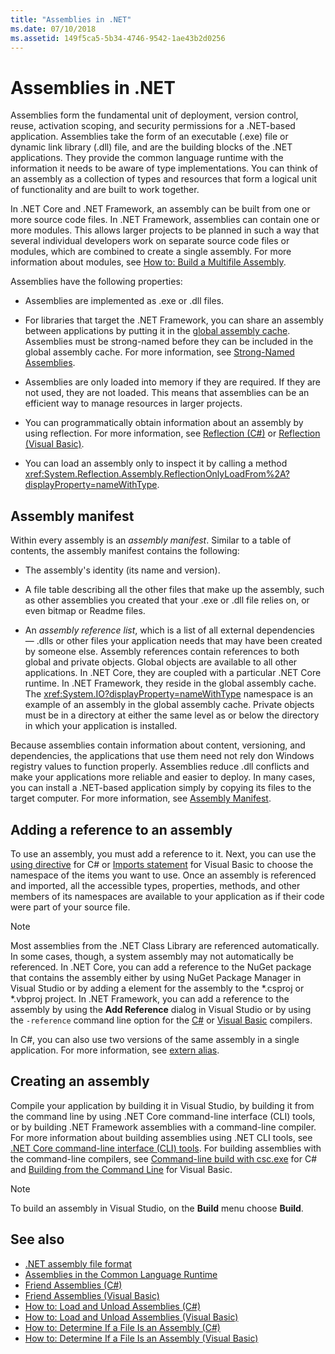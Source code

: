 ```yaml
---
title: "Assemblies in .NET"
ms.date: 07/10/2018
ms.assetid: 149f5ca5-5b34-4746-9542-1ae43b2d0256
---
```

# Assemblies in .NET

Assemblies form the fundamental unit of deployment, version control, reuse, activation scoping, and security permissions for a .NET-based application. Assemblies take the form of an executable (.exe) file or dynamic link library (.dll) file, and are the building blocks of the .NET applications. They provide the common language runtime with the information it needs to be aware of type implementations. You can think of an assembly as a collection of types and resources that form a logical unit of functionality and are built to work together.  
  
 In .NET Core and .NET Framework, an assembly can be built from one or more source code files. In .NET Framework, assemblies can contain one or more modules. This allows larger projects to be planned in such a way that several individual developers work on separate source code files or modules, which are combined to create a single assembly. For more information about modules, see [How to: Build a Multifile Assembly](../../framework/app-domains/how-to-build-a-multifile-assembly.md).
  
 Assemblies have the following properties:  
  
-   Assemblies are implemented as .exe or .dll files.  
  
-   For libraries that target the .NET Framework, you can share an assembly between applications by putting it in the [global assembly cache](../../framework/app-domains/gac.md). Assemblies must be strong-named before they can be included in the global assembly cache. For more information, see [Strong-Named Assemblies](../../framework/app-domains/strong-named-assemblies.md).  
  
-   Assemblies are only loaded into memory if they are required. If they are not used, they are not loaded. This means that assemblies can be an efficient way to manage resources in larger projects.  
  
-   You can programmatically obtain information about an assembly by using reflection. For more information, see [Reflection (C#)](../../csharp/programming-guide/concepts/reflection.md) or [Reflection (Visual Basic)](../../visual-basic/programming-guide/concepts/reflection.md).   
  
-   You can load an assembly only to inspect it by calling a method <xref:System.Reflection.Assembly.ReflectionOnlyLoadFrom%2A?displayProperty=nameWithType>.  
  
## Assembly manifest  
 Within every assembly is an *assembly manifest*. Similar to a table of contents, the assembly manifest contains the following:  
  
-   The assembly's identity (its name and version).  
  
-   A file table describing all the other files that make up the assembly, such as other assemblies you created that your .exe or .dll file relies on, or even bitmap or Readme files.  
  
-   An *assembly reference list*, which is a list of all external dependencies — .dlls or other files your application needs that may have been created by someone else. Assembly references contain references to both global and private objects. Global objects are available to all other applications. In .NET Core, they are coupled with a particular .NET Core runtime. In .NET Framework, they reside in the global assembly cache. The <xref:System.IO?displayProperty=nameWithType> namespace is an example of an assembly in the global assembly cache. Private objects must be in a directory at either the same level as or below the directory in which your application is installed.  
  
 Because assemblies contain information about content, versioning, and dependencies, the applications that use them need not rely don Windows registry values to function properly. Assemblies reduce .dll conflicts and make your applications more reliable and easier to deploy. In many cases, you can install a .NET-based application simply by copying its files to the target computer. For more information, see [Assembly Manifest](../../framework/app-domains/assembly-manifest.md).  
  
## Adding a reference to an assembly  
 To use an assembly, you must add a reference to it. Next, you can use the [using directive](../../csharp/language-reference/keywords/using-directive.md) for C# or [Imports statement](../../visual-basic/language-reference/statements/imports-statement-net-namespace-and-type.md) for Visual Basic to choose the namespace of the items you want to use. Once an assembly is referenced and imported, all the accessible types, properties, methods, and other members of its namespaces are available to your application as if their code were part of your source file.  
 
> [!NOTE]
> Most assemblies from the .NET Class Library are referenced automatically. In some cases, though, a system assembly may not automatically be referenced. In .NET Core, you can add a reference to the NuGet package that contains the assembly either by using NuGet Package Manager in Visual Studio or by adding a [<PackageReference>](../../core/tools/dependencies.md#the-new-packagereference-element) element for the assembly to the *.csproj or *.vbproj project. In .NET Framework, you can add a reference to the assembly by using the **Add Reference** dialog in Visual Studio or by using the `-reference` command line option for the [C#](../../csharp/language-reference/compiler-options/reference-compiler-option.md) or [Visual Basic](../../visual-basic/reference/command-line-compiler/reference.md) compilers.
 
 In C#, you can also use two versions of the same assembly in a single application. For more information, see [extern alias](../../csharp/language-reference/keywords/extern-alias.md).  
  
## Creating an assembly  
 Compile your application by building it in Visual Studio, by building it from the command line by using .NET Core command-line interface (CLI) tools, or by building .NET Framework assemblies with a command-line compiler. For more information about building assemblies using .NET CLI tools, see [.NET Core command-line interface (CLI) tools](../../core/tools/index.md). For building assemblies with the command-line compilers, see [Command-line build with csc.exe](../../csharp/language-reference/compiler-options/command-line-building-with-csc-exe.md) for C# and [Building from the Command Line](../../visual-basic/reference/command-line-compiler/building-from-the-command-line.md) for Visual Basic.  
  
> [!NOTE]
>  To build an assembly in Visual Studio, on the **Build** menu choose **Build**.  

## See also

 - [.NET assembly file format](file-format.md)  
 - [Assemblies in the Common Language Runtime](../../framework/app-domains/assemblies-in-the-common-language-runtime.md)  
 - [Friend Assemblies (C#)](../../csharp/programming-guide/concepts/assemblies-gac/friend-assemblies.md)  
 - [Friend Assemblies (Visual Basic)](../../visual-basic/programming-guide/concepts/assemblies-gac/friend-assemblies.md)  
 - [How to: Load and Unload Assemblies (C#)](../../csharp/programming-guide/concepts/assemblies-gac/how-to-load-and-unload-assemblies.md)  
 - [How to: Load and Unload Assemblies (Visual Basic)](../../visual-basic/programming-guide/concepts/assemblies-gac/how-to-load-and-unload-assemblies.md)  
 - [How to: Determine If a File Is an Assembly (C#)](../../csharp/programming-guide/concepts/assemblies-gac/how-to-determine-if-a-file-is-an-assembly.md)  
 - [How to: Determine If a File Is an Assembly (Visual Basic)](../../visual-basic/programming-guide/concepts/assemblies-gac/how-to-determine-if-a-file-is-an-assembly.md)  
